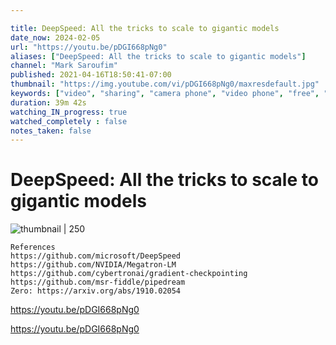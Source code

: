```yaml
---

title: DeepSpeed: All the tricks to scale to gigantic models
date_now: 2024-02-05
url: "https://youtu.be/pDGI668pNg0"
aliases: ["DeepSpeed: All the tricks to scale to gigantic models"]
channel: "Mark Saroufim"
published: 2021-04-16T18:50:41-07:00
thumbnail: "https://img.youtube.com/vi/pDGI668pNg0/maxresdefault.jpg"
keywords: ["video", "sharing", "camera phone", "video phone", "free", "upload"]
duration: 39m 42s
watching_IN_progress: true
watched_completely : false
notes_taken: false
---
```



# DeepSpeed: All the tricks to scale to gigantic models



![thumbnail | 250](https://img.youtube.com/vi/pDGI668pNg0/maxresdefault.jpg)



```
References
https://github.com/microsoft/DeepSpeed
https://github.com/NVIDIA/Megatron-LM
https://github.com/cybertronai/gradient-checkpointing
https://github.com/msr-fiddle/pipedream
Zero: https://arxiv.org/abs/1910.02054
```




https://youtu.be/pDGI668pNg0



https://youtu.be/pDGI668pNg0


